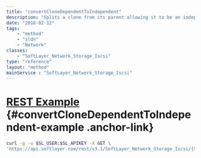 ```yaml
---
title: "convertCloneDependentToIndependent"
description: "Splits a clone from its parent allowing it to be an independent volume."
date: "2018-02-12"
tags:
    - "method"
    - "sldn"
    - "Network"
classes:
    - "SoftLayer_Network_Storage_Iscsi"
type: "reference"
layout: "method"
mainService : "SoftLayer_Network_Storage_Iscsi"
---
```


# [REST Example](#convertCloneDependentToIndependent-example) <a href="/article/rest/"><i class="fas fa-question"></i></a> {#convertCloneDependentToIndependent-example .anchor-link} 
```bash
curl -g -u $SL_USER:$SL_APIKEY -X GET \
'https://api.softlayer.com/rest/v3.1/SoftLayer_Network_Storage_Iscsi/{SoftLayer_Network_Storage_IscsiID}/convertCloneDependentToIndependent'
```

